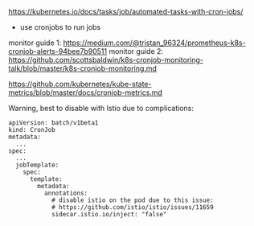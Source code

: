 https://kubernetes.io/docs/tasks/job/automated-tasks-with-cron-jobs/

- use cronjobs to run jobs

monitor guide 1: https://medium.com/@tristan_96324/prometheus-k8s-cronjob-alerts-94bee7b90511
monitor guide 2: https://github.com/scottsbaldwin/k8s-cronjob-monitoring-talk/blob/master/k8s-cronjob-monitoring.md

https://github.com/kubernetes/kube-state-metrics/blob/master/docs/cronjob-metrics.md

Warning, best to disable with Istio due to complications: 
```
apiVersion: batch/v1beta1
kind: CronJob
metadata:
  ...
spec:
  ...
  jobTemplate:
    spec:
      template:
        metadata:
          annotations:
            # disable istio on the pod due to this issue:
            # https://github.com/istio/istio/issues/11659
            sidecar.istio.io/inject: "false"
```
